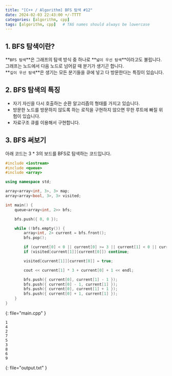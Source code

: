 ```yaml
---
title: "[C++ / Algorithm] BFS 탐색 #12"
date: 2024-02-03 22:43:00 +/-TTTT
categories: [algorithm, cpp]
tags: [algorithm, cpp]   # TAG names should always be lowercase
---
```


## 1. BFS 탐색이란?

**`BFS 탐색`**은 그래프의 탐색 방식 중 하나로 **`넓이 우선 탐색`**이라고도 불립니다.<br>
그래프는 노드에서 다음 노드로 넘어갈 때 분기가 생기곤 합니다.<br>
**`깊이 우선 탐색`**은 생기는 모든 분기들을 큐에 넣고 다 방문한다는 특징이 있습니다.

## 2. BFS 탐색의 특징

* 자기 자신을 다시 호출하는 순환 알고리즘의 형태를 가지고 있습니다.
* 방문한 노드를 방문하지 않도록 하는 로직을 구현하지 않으면 무한 루트에 빠질 위험이 있습니다.
* 자료구조 큐를 이용해서 구현합니다.

## 3. BFS 써보기

아래 코드는 3 * 3의 보드를 BFS로 탐색하는 코드입니다.

```cpp
#include <iostream>
#include <queue>
#include <array>

using namespace std;

array<array<int, 3>, 3> map;
array<array<bool, 3>, 3> visited;

int main() {
    queue<array<int, 2>> bfs;

    bfs.push({ 0, 0 });

    while (!bfs.empty()) {
        array<int, 2> current = bfs.front();
        bfs.pop();

        if (current[0] < 0 || current[0] >= 3 || current[1] < 0 || current[1] >= 3) continue;
        if (visited[current[1]][current[0]]) continue;

        visited[current[1]][current[0]] = true;

        cout << current[1] * 3 + current[0] + 1 << endl;

        bfs.push({ current[0], current[1] - 1 });
        bfs.push({ current[0] - 1, current[1] });
        bfs.push({ current[0], current[1] + 1 });
        bfs.push({ current[0] + 1, current[1] });
    }
}
```
{: file="main.cpp" }
```
1
4
2
7
5
3
8
6
9

```
{: file="output.txt" }